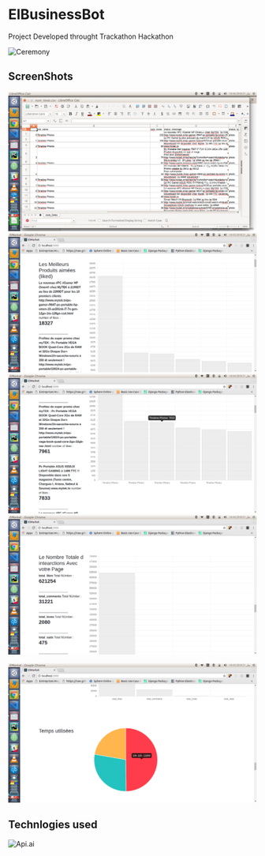 # ElBusinessBot
Project Developed throught Trackathon Hackathon 

![Ceremony ]()


## ScreenShots

![data csv example ](https://github.com/Rebaiahmed/Teckathon-Hackathon-Social-data-anlytics-project-/blob/master/screenshots/Screenshot%20from%202018-03-21%2016-46-56.png)
![Most Posts shared ](https://github.com/Rebaiahmed/Teckathon-Hackathon-Social-data-anlytics-project-/blob/master/screenshots/Screenshot%20from%202018-03-21%2016-43-49.png)
![Most Posts shared ](https://github.com/Rebaiahmed/Teckathon-Hackathon-Social-data-anlytics-project-/blob/master/screenshots/Screenshot%20from%202018-03-21%2016-44-02.png)
![Most Posts shared ](https://github.com/Rebaiahmed/Teckathon-Hackathon-Social-data-anlytics-project-/blob/master/screenshots/Screenshot%20from%202018-03-21%2016-44-36.png)

![Most Posts shared ](https://github.com/Rebaiahmed/Teckathon-Hackathon-Social-data-anlytics-project-/blob/master/screenshots/Screenshot%20from%202018-03-21%2016-45-00.png)




## Technlogies used 

![Api.ai ](http://www.sibenye.com/wp-content/uploads/2017/12/Slide02.jpg)

